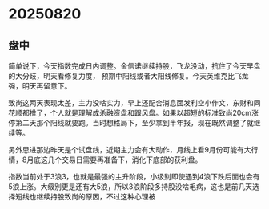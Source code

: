 # 20250820

## 盘中

简单说下，今天指数完成日内调整。金信诺继续持股，飞龙没动，抗住了今天早盘的大分歧，明天看修复力度， 预期中阳线或者大阳线修复。今天英维克比飞龙强，明天再留意下。

致尚这两天表现太差，主力没啥实力，早上还配合消息面发利空小作文，东财和同花顺都推了，个人就是理解成杀融资盘和跟风盘。如果以超短的标准致尚20cm涨停第二天那个阳线就要跑。当时想格局下，至少拿到半年报，现在既然调整了就继续等。

另外思进那边昨天是个试盘线，近期主力会有大动作，月线上看9月份可能有大行情，8月底这几个交易日需要再准备下，消化下底部的获利盘。

指数当前处于3浪3，也就是最强的主升阶段，小级别即使遇到4浪下跌后面也会有5浪上涨。大级别更是还有大5浪，所以3浪阶段多持股没啥毛病，这也是前几天选择短线也继续持股致尚的原因，不过这种心理被
